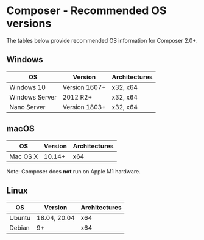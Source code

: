 # Composer - Recommended OS versions

The tables below provide recommended OS information for Composer 2.0+.

## Windows

OS                | Version            | Architectures
------------------|--------------------|---------------
Windows 10        | Version 1607+      | x32, x64
Windows Server    | 2012 R2+           | x32, x64
Nano Server       | Version 1803+      | x32, x64


## macOS

OS                | Version            | Architectures
------------------|--------------------|---------------
Mac OS X          | 10.14+             | x64

Note: Composer does **not** run on Apple M1 hardware.

## Linux

OS                | Version            | Architectures
------------------|--------------------|---------------
Ubuntu            | 18.04, 20.04       | x64
Debian            | 9+                 | x64


